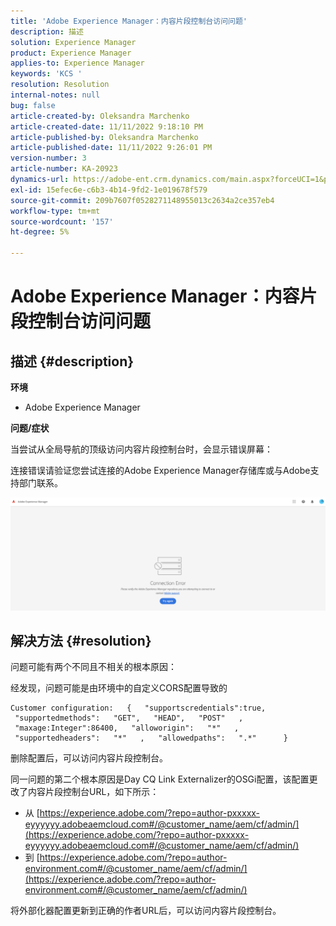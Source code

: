 ```yaml
---
title: 'Adobe Experience Manager：内容片段控制台访问问题'
description: 描述
solution: Experience Manager
product: Experience Manager
applies-to: Experience Manager
keywords: 'KCS '
resolution: Resolution
internal-notes: null
bug: false
article-created-by: Oleksandra Marchenko
article-created-date: 11/11/2022 9:18:10 PM
article-published-by: Oleksandra Marchenko
article-published-date: 11/11/2022 9:26:01 PM
version-number: 3
article-number: KA-20923
dynamics-url: https://adobe-ent.crm.dynamics.com/main.aspx?forceUCI=1&pagetype=entityrecord&etn=knowledgearticle&id=dc9cd255-0662-ed11-9561-6045bd006b25
exl-id: 15efec6e-c6b3-4b14-9fd2-1e019678f579
source-git-commit: 209b7607f0528271148955013c2634a2ce357eb4
workflow-type: tm+mt
source-wordcount: '157'
ht-degree: 5%

---
```


# Adobe Experience Manager：内容片段控制台访问问题

## 描述 {#description}


<b>环境</b>

- Adobe Experience Manager


<b>问题/症状</b>

当尝试从全局导航的顶级访问内容片段控制台时，会显示错误屏幕：

连接错误请验证您尝试连接的Adobe Experience Manager存储库或与Adobe支持部门联系。



![](assets/___dd9cd255-0662-ed11-9561-6045bd006b25___.png)


## 解决方法 {#resolution}


问题可能有两个不同且不相关的根本原因：

经发现，问题可能是由环境中的自定义CORS配置导致的




```
Customer configuration:   {   "supportscredentials":true,   "supportedmethods":   "GET",   "HEAD",   "POST"   ,   "maxage:Integer":86400,   "alloworigin":   "*"   ,   "supportedheaders":   "*"   ,   "allowedpaths":   ".*"      }
```


删除配置后，可以访问内容片段控制台。

同一问题的第二个根本原因是Day CQ Link Externalizer的OSGi配置，该配置更改了内容片段控制台URL，如下所示：

- 从 [https://experience.adobe.com/?repo=author-pxxxxx-eyyyyyy.adobeaemcloud.com#/@customer_name/aem/cf/admin/](https://experience.adobe.com/?repo=author-pxxxxx-eyyyyyy.adobeaemcloud.com#/@customer_name/aem/cf/admin/)
- 到 [https://experience.adobe.com/?repo=author-environment.com#/@customer_name/aem/cf/admin/](https://experience.adobe.com/?repo=author-environment.com#/@customer_name/aem/cf/admin/)


将外部化器配置更新到正确的作者URL后，可以访问内容片段控制台。
